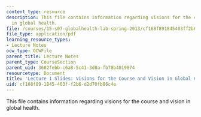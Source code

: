 ```yaml
---
content_type: resource
description: This file contains information regarding visions for the course and vision
  in global health.
file: /courses/15-s07-globalhealth-lab-spring-2013/cf168f891845403ff2b6d2d70fb86c4e_MIT15_S07S13_lec1.pdf
file_type: application/pdf
learning_resource_types:
- Lecture Notes
ocw_type: OCWFile
parent_title: Lecture Notes
parent_type: CourseSection
parent_uid: 3682febb-c6a8-5c41-3d0a-fb78b4019874
resourcetype: Document
title: 'Lecture 1 Slides: Visions for the Course and Vision in Global Health'
uid: cf168f89-1845-403f-f2b6-d2d70fb86c4e
---
```

This file contains information regarding visions for the course and vision in global health.

